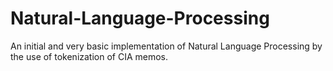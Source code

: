 # Natural-Language-Processing
An initial and very basic implementation of Natural Language Processing by the use of tokenization of CIA memos. 
